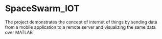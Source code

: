 # SpaceSwarm_IOT
The project demonstrates the concept of internet of things by sending data from a mobile application to a remote server and visualizing the same data over MATLAB
